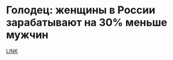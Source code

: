 # Голодец: женщины в России зарабатывают на 30% меньше мужчин



[LINK](https://varlamov.ru/3328685.html)